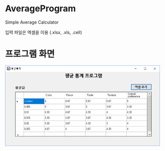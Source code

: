 # AverageProgram
Simple Average Calculator

입력 파일은 엑셀을 이용 (.xlsx, .xls, .cell)

# 프로그램 화면
![Alt text](/resource/screenshot.png "ScreenShot")
